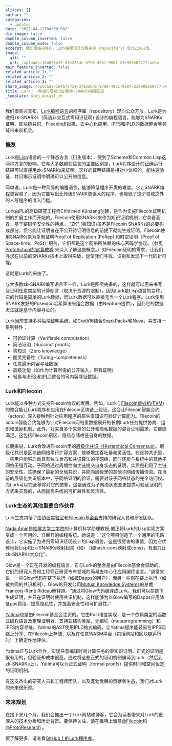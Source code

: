 ```yaml
---
aliases: []
author: ""
categories:
  - updates
date: "2022-04-22T04:00:00Z"
dim_image: false
double_column_inverted: false
double_column_mode: false
excerpt: 我们很高兴宣布，Lurk编程语言的程序库（repository）现向公众开放。
image:
  alt: ""
  url: /uploads/164675419-d7e226dc-8790-4931-9687-23e985eb9777.webp
main_feature_inverted: false
related_article_1: ""
related_article_2: ""
related_article_3: ""
share_image: /uploads/164675419-d7e226dc-8790-4931-9687-23e985eb9777.webp
title: Lurk：一种递归零知识证明zk-SNARKs编程语言
_template: blog_detail_ch
---
```


我们很高兴宣布，[Lurk编程语言](http://github.com/lurk-lang)的程序库（repository）现向公众开放。Lurk是为递归zk-SNARKs（简洁非交互式零知识证明) 设计的编程语言，能够为SNARKs证明、区块链共识、Filecoin虚拟机、去中心化应用、IPFS和IPLD的数据整合等领域带来新机会。

### 概览

Lurk是[Lisp](<https://en.wikipedia.org/wiki/Lisp_(programming_language)>)语言的一个静态方言（衍生版本），受到了Scheme和Common Lisp这两种方言的影响。它与大多数编程语言的主要区别是，Lurk程序设计的正确运行结果可以直接用zk-SNARKs来证明。这样的证明结果是相对小体积的，能快速验证，并只揭示证明中明确可以公开的信息。

简单说，Lurk是一种简易的编程语言，能够降低程序开发的难度。它让SNARK编程更容易了，因为它能写出比传统SNARK更强大的程序，也降低了这个领域之外的人写程序的准入门槛。

Lurk由PL的高级研究工程师Chhi’mèd Künzang创建，是作为实施Filecoin证明机制的扩展工作而开始的。Filecoin使用SNARKs来作为知识证明机制，它具备高效、基于密码学安全性的特点。 “ZK” (零知识)虽不是Filecoin SNARKs的必要构成部分，但它能让证明者在不公开待证明信息的前提下就能生成证明。Filecoin使用SNARKs来为复制证明Proof of Replication (PoRep) 和时空证明（Proof of Space-time，PoSt）服务，它们都是这个网络所依赖的核心密码学协议。（参见 [ProtoSchool的这篇教程](https://proto.school/verifying-storage-on-filecoin) 来深入了解这些概念。）对Filecoin证明的需求，让我们寻求在以前的SNARKs技术上取得突破，促使我们寻找、识别和发现下一代的新可能。

这就是Lurk的来由了。

与大多数zk-SNARK编写语言不一样，Lurk是图灵完备的，这样就可以用来书写及证明任意类型的计算断言（取决于资源的限制）。因为Lurk是Lisp语言的变种，它的代码是简单的Lurk数据，而Lurk数据可以直接充当一个Lurk程序。Lurk使用SNARK友好的Poseidon哈希算法来组合数据（由Neptune提供），因此它的数据天生就是基于内容寻址的。

Lurk当前支持多种后端证明系统，如[Groth16](https://eprint.iacr.org/2016/260.pdf)结合[SnarkPack+](https://research.protocol.ai/blog/2021/snarkpack-how-to-aggregate-snarks-efficiently/)和[Nova](https://github.com/microsoft/Nova)，并支持一系列特性：

- 可验证计算（Verifiable computation）
- 简洁证明（Succinct proofs）
- 零知识（Zero knowledge）
- 图灵完备性（Turing-completeness）
- 任意遍历内容寻址数据
- 高级功能（如作为计算所需的公开输入，带有证明）
- 轻易与[IPFS](https://ipfs.tech/) 和[IPLD](http://ipld.io/)整合的可内容寻址数据。

### Lurk和Filecoin

Lurk能以多种方式支持Filecoin协议的发展。例如，Lurk与[Filecoin虚拟机(FVM)](http://fvm.filecoin.io/)的整合能让Lurk程序和应用在Filecoin区块链上验证。这会让Filecoin智能合约（actors）深入接触到针对应用程序的原生零知识可验证计算能力。Filecoin的actors智能合约能够为针对Filecoin网络里数据展开的长期Lurk任务提供协商、组织和激励机制。此外，对来自多个来源的公开和隐私数据的混合证明需求，它都能满足。这包括Filecoin扇区、隐私存储或链自身的数据。

长期来说，Lurk会改进Filecoin里的[层级化共识（Hierarchical Consensus）](https://github.com/protocol/ConsensusLab/blob/main/docs/b1.pdf)。层级化共识是区块链网络平行扩容方案，能够增加吞吐量和灵活性。在这种共识里，一些用户能够启动具有独立状态和共识算法的子网络，同时还能与系统中的其他子网络无缝互动。子网络通过周期性向主链提交自身状态的证明，实质是利用了主链的安全性。这确保了最新的全局共识，并能向层级里的其他子网络传播信息。在当前的层级化共识版本中，子网络证明的验证，需要对该子网络状态的完全访问权。而Lurk可以完全移除对它的依赖，这是通过为子网络状态变更提供可验证证明的方式来实现的，从而提高系统的可扩展性和灵活性。

### Lurk生态的其他重要合作伙伴

Lurk生态包括了由[协议实验室](http://protocol.ai/)和[Filecoin基金会](http://fil.org/)支持的研究人员和研发团队。

[Nada Amin](https://namin.seas.harvard.edu/)是[哈佛大学工学院](https://seas.harvard.edu/)的计算机科学助理教授,他正将Lurk的Lisp实现方案变成一个可用的、自展开的编程系统。她说道：“这个项目创造了一个通用的电路设计，它实施了为递归零知识证明设计的Lisp语言，这是很厉害的事情，因为它优雅地将Lisp和zk-SNARKs映射起来（如） (如hash-cons映射成cons），有潜力让zk-SNARKs大众化”。

Glow是一个正在开发的编程语言，它与Lurk的整合是由Filecoin基金会资助的。它们的研究人员和工程师正研究专有领域的简易去中心化应用编程语言。“通常来说，一些Glow代码在链下执行（如被Dapps的用户），而另一些则在链上执行（如被共同的共识机制），Glow的开发公司[Mutual Knowledge Systems](https://mukn.io/)的总裁François-René Rideau解释道。“通过将Glow代码编译成Lurk，我们可以在链下生成证明，并只在证明时使用共识机制，这样能够为以Glow编写的Dapps应用降低gas费用、提高隐私性，并提高安全性和可扩展性。”

[Yatima](https://github.com/yatima-inc/yatima)也是由Filecoin基金会注资的。它由Rust语言实现，是一个依赖类型的函数式编程语言及定理证明器，支持亚结构类型、元编程（metaprogramming）和IPFS内容寻址。Yatima的AST使用IPLD格式编码，让Yatima程序能轻易在IPFS网络上分享、在Filecoin上存储、以及在任意WASM平台（包括网站和区块链运行时）上确定性地评估。

Yatima正与Lurk合作，实现任意编译时间计算任务的零知识证明。正式的证明是很有用的，但验证却成本很高。通过将这些正式的证明机制编译到Lurk（然后到zk-SNARKs上），Yatima可以为正式证明（formal proofs）提供时间和空间恒定的证明机制。

有这支杰出的研究人员和工程师团队，以及蓬勃发展的贡献者生态，我们对Lurk的未来很乐观。

### 未来规划

在接下来几个月，我们会推出一个Lurk网站和博客，它会为读者带来对Lurk的更深入的技术分析和历史背景。要保持关注，请在推特上留意[@Filecoin](https://twitter.com/filecoin)和[@ProtoResearch](https://twitter.com/ProtoResearch) 。

要了解更多，请查看[GitHub上的Lurk程序库](http://github.com/lurk-lang)。

